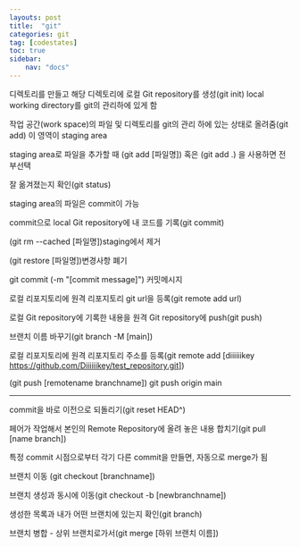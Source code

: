 ```yaml
---
layouts: post
title:  "git"
categories: git
tag: [codestates]
toc: true
sidebar:
    nav: "docs"
---
```



디렉토리를 만들고 해당 디렉토리에 로컬 Git repository를 생성(git init)
local working directory를 git의 관리하에 있게 함

작업 공간(work space)의 파일 및 디렉토리를 git의 관리 하에 있는 상태로 올려줌(git add) 이 영역이 staging area

staging area로 파일을 추가할 때 (git add [파일명]) 혹은 (git add .) 을 사용하면 전부선택

잘 옮겨졌는지 확인(git status)

staging area의 파일은 commit이 가능

commit으로 local Git repository에 내 코드를 기록(git commit)

(git rm --cached [파일명])staging에서 제거

(git restore [파일명])변경사항 폐기

git commit (-m "[commit message]") 커밋메시지 

로컬 리포지토리에 원격 리포지토리 git url을 등록(git remote add url)

로컬 Git repository에 기록한 내용을 원격 Git repository에 push(git push)

브랜치 이름 바꾸기(git branch -M [main])

로컬 리포지토리에 원격 리포지토리 주소를 등록(git remote add [diiiiiikey https://github.com/Diiiiiikey/test_repository.git])

(git push [remotename branchname])
git push origin main


---


commit을 바로 이전으로 되돌리기(git reset HEAD^)

페어가 작업해서 본인의 Remote Repository에 올려 놓은 내용 합치기(git pull [name branch])

특정 commit 시점으로부터 각기 다른 commit을 만들면, 자동으로 merge가 됨

브랜치 이동 (git checkout [branchname])

브랜치 생성과 동시에 이동(git checkout -b [newbranchname])

생성한 목록과 내가 어떤 브랜치에 있는지 확인(git branch)

브랜치 병합 - 상위 브랜치로가서(git merge [하위 브랜치 이름])

